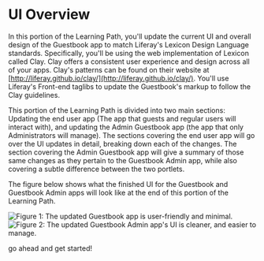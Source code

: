 # UI Overview [](id=ui-overview)

In this portion of the Learning Path, you'll update the current UI and overall 
design of the Guestbook app to match Liferay's Lexicon Design Language standards.
Specifically, you'll be using the web implementation of Lexicon called 
Clay. Clay offers a consistent user experience and design across all of your 
apps. Clay's patterns can be found on their website at 
[http://liferay.github.io/clay/](http://liferay.github.io/clay/). You'll use 
Liferay's Front-end taglibs to update the Guestbook's markup to follow the Clay 
guidelines.

This portion of the Learning Path is divided into two main sections: Updating
the end user app (The app that guests and regular users will interact with), and
updating the Admin Guestbook app (the app that only Administrators will 
manage). The sections covering the end user app will go over the UI updates in 
detail, breaking down each of the changes. The section covering the Admin 
Guestbook app will give a summary of those same changes as they pertain to the 
Guestbook Admin app, while also covering a subtle difference between the two 
portlets.

The figure below shows what the finished UI for the Guestbook and Guestbook
Admin apps will look like at the end of this portion of the Learning Path.

![Figure 1: The updated Guestbook app is user-friendly and minimal.](../../../images/end-user-app-completed.png)
![Figure 2: The updated Guestbook Admin app's UI is cleaner, and easier to manage.](../../../images/admin-app-completed.png)

go ahead and get started!
